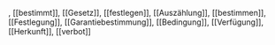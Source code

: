 , [[bestimmt]], [[Gesetz]], [[festlegen]], [[Auszählung]], [[bestimmen]], [[Festlegung]], [[Garantiebestimmung]], [[Bedingung]], [[Verfügung]], [[Herkunft]], [[verbot]]